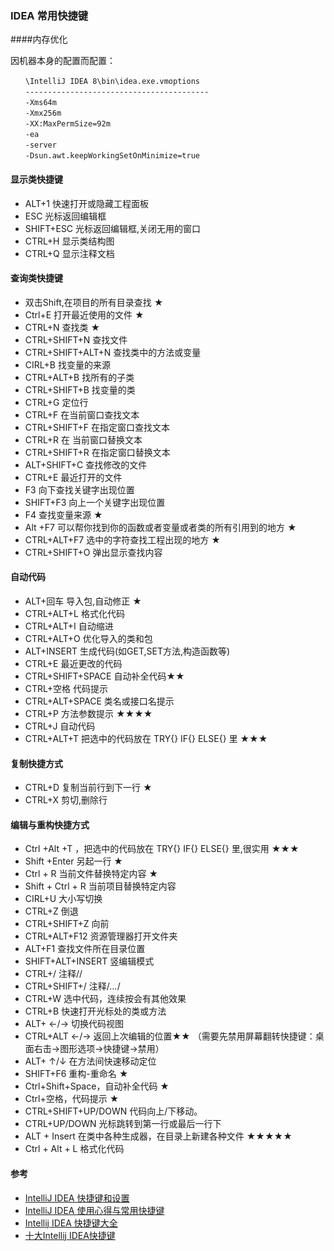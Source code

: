 ### IDEA 常用快捷键
####内存优化

因机器本身的配置而配置：
~~~
　　\IntelliJ IDEA 8\bin\idea.exe.vmoptions
　　-----------------------------------------
　　-Xms64m
　　-Xmx256m
　　-XX:MaxPermSize=92m
　　-ea
　　-server
　　-Dsun.awt.keepWorkingSetOnMinimize=true
~~~

#### 显示类快捷键
* ALT+1 快速打开或隐藏工程面板
* ESC 光标返回编辑框
* SHIFT+ESC 光标返回编辑框,关闭无用的窗口
* CTRL+H 显示类结构图
* CTRL+Q 显示注释文档

#### 查询类快捷键
* 双击Shift,在项目的所有目录查找 ★
* Ctrl+E 打开最近使用的文件 ★
* CTRL+N 查找类 ★
* CTRL+SHIFT+N 查找文件
* CTRL+SHIFT+ALT+N 查找类中的方法或变量
* CIRL+B 找变量的来源
* CTRL+ALT+B 找所有的子类
* CTRL+SHIFT+B 找变量的类
* CTRL+G 定位行
* CTRL+F 在当前窗口查找文本
* CTRL+SHIFT+F 在指定窗口查找文本
* CTRL+R 在 当前窗口替换文本
* CTRL+SHIFT+R 在指定窗口替换文本
* ALT+SHIFT+C 查找修改的文件
* CTRL+E 最近打开的文件
* F3 向下查找关键字出现位置
* SHIFT+F3 向上一个关键字出现位置
* F4 查找变量来源  ★
* Alt +F7 可以帮你找到你的函数或者变量或者类的所有引用到的地方 ★
* CTRL+ALT+F7 选中的字符查找工程出现的地方 ★
* CTRL+SHIFT+O 弹出显示查找内容

#### 自动代码
* ALT+回车 导入包,自动修正 ★
* CTRL+ALT+L 格式化代码 
* CTRL+ALT+I 自动缩进
* CTRL+ALT+O 优化导入的类和包
* ALT+INSERT 生成代码(如GET,SET方法,构造函数等)
* CTRL+E 最近更改的代码 
* CTRL+SHIFT+SPACE 自动补全代码★★
* CTRL+空格 代码提示
* CTRL+ALT+SPACE 类名或接口名提示
* CTRL+P 方法参数提示  ★★★★
* CTRL+J 自动代码
* CTRL+ALT+T 把选中的代码放在 TRY{} IF{} ELSE{} 里 ★★★

#### 复制快捷方式
* CTRL+D 复制当前行到下一行 ★
* CTRL+X 剪切,删除行

#### 编辑与重构快捷方式
* Ctrl +Alt +T ，把选中的代码放在 TRY{} IF{} ELSE{} 里,很实用 ★★★
* Shift +Enter 另起一行 ★
* Ctrl + R 当前文件替换特定内容  ★
* Shift + Ctrl + R 当前项目替换特定内容
* CIRL+U 大小写切换
* CTRL+Z 倒退
* CTRL+SHIFT+Z 向前
* CTRL+ALT+F12 资源管理器打开文件夹
* ALT+F1 查找文件所在目录位置
* SHIFT+ALT+INSERT 竖编辑模式
* CTRL+/ 注释//
* CTRL+SHIFT+/ 注释/*...*/
* CTRL+W 选中代码，连续按会有其他效果
* CTRL+B 快速打开光标处的类或方法
* ALT+ ←/→ 切换代码视图
* CTRL+ALT ←/→ 返回上次编辑的位置★★ （需要先禁用屏幕翻转快捷键：桌面右击->图形选项->快捷键->禁用）
* ALT+ ↑/↓ 在方法间快速移动定位
* SHIFT+F6 重构-重命名  ★
* Ctrl+Shift+Space，自动补全代码   ★
* Ctrl+空格，代码提示  ★
* CTRL+SHIFT+UP/DOWN 代码向上/下移动。
* CTRL+UP/DOWN 光标跳转到第一行或最后一行下
* ALT + Insert 在类中各种生成器，在目录上新建各种文件  ★★★★★
* Ctrl + Alt + L 格式化代码


#### 参考
* [IntelliJ IDEA 快捷键和设置](http://www.cnblogs.com/bluestorm/archive/2013/05/20/3087889.html)
* [IntelliJ IDEA 使用心得与常用快捷键](http://www.blogjava.net/rockblue1988/archive/2014/10/24/418994.html)
* [Intellij IDEA 快捷键大全](http://www.open-open.com/lib/view/open1396578860887.html)
* [十大Intellij IDEA快捷键](http://blog.csdn.net/dc_726/article/details/42784275)
